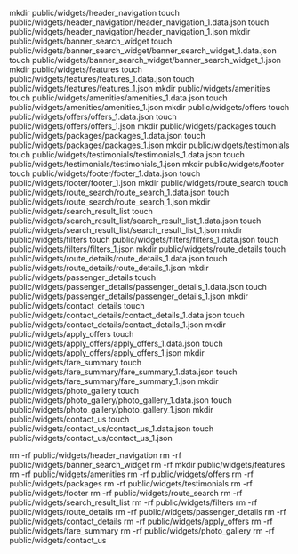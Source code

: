 mkdir public/widgets/header_navigation
touch public/widgets/header_navigation/header_navigation_1.data.json
touch public/widgets/header_navigation/header_navigation_1.json
mkdir public/widgets/banner_search_widget
touch public/widgets/banner_search_widget/banner_search_widget_1.data.json
touch public/widgets/banner_search_widget/banner_search_widget_1.json
mkdir public/widgets/features
touch public/widgets/features/features_1.data.json
touch public/widgets/features/features_1.json
mkdir public/widgets/amenities
touch public/widgets/amenities/amenities_1.data.json
touch public/widgets/amenities/amenities_1.json
mkdir public/widgets/offers
touch public/widgets/offers/offers_1.data.json
touch public/widgets/offers/offers_1.json
mkdir public/widgets/packages
touch public/widgets/packages/packages_1.data.json
touch public/widgets/packages/packages_1.json
mkdir public/widgets/testimonials
touch public/widgets/testimonials/testimonials_1.data.json
touch public/widgets/testimonials/testimonials_1.json
mkdir public/widgets/footer
touch public/widgets/footer/footer_1.data.json
touch public/widgets/footer/footer_1.json
mkdir public/widgets/route_search
touch public/widgets/route_search/route_search_1.data.json
touch public/widgets/route_search/route_search_1.json
mkdir public/widgets/search_result_list
touch public/widgets/search_result_list/search_result_list_1.data.json
touch public/widgets/search_result_list/search_result_list_1.json
mkdir public/widgets/filters
touch public/widgets/filters/filters_1.data.json
touch public/widgets/filters/filters_1.json
mkdir public/widgets/route_details
touch public/widgets/route_details/route_details_1.data.json
touch public/widgets/route_details/route_details_1.json
mkdir public/widgets/passenger_details
touch public/widgets/passenger_details/passenger_details_1.data.json
touch public/widgets/passenger_details/passenger_details_1.json
mkdir public/widgets/contact_details
touch public/widgets/contact_details/contact_details_1.data.json
touch public/widgets/contact_details/contact_details_1.json
mkdir public/widgets/apply_offers
touch public/widgets/apply_offers/apply_offers_1.data.json
touch public/widgets/apply_offers/apply_offers_1.json
mkdir public/widgets/fare_summary
touch public/widgets/fare_summary/fare_summary_1.data.json
touch public/widgets/fare_summary/fare_summary_1.json
mkdir public/widgets/photo_gallery
touch public/widgets/photo_gallery/photo_gallery_1.data.json
touch public/widgets/photo_gallery/photo_gallery_1.json
mkdir public/widgets/contact_us
touch public/widgets/contact_us/contact_us_1.data.json
touch public/widgets/contact_us/contact_us_1.json

rm -rf public/widgets/header_navigation
rm -rf public/widgets/banner_search_widget
rm -rf mkdir public/widgets/features
rm -rf public/widgets/amenities
rm -rf public/widgets/offers
rm -rf public/widgets/packages
rm -rf public/widgets/testimonials
rm -rf public/widgets/footer
rm -rf public/widgets/route_search
rm -rf public/widgets/search_result_list
rm -rf public/widgets/filters
rm -rf public/widgets/route_details
rm -rf public/widgets/passenger_details
rm -rf public/widgets/contact_details
rm -rf public/widgets/apply_offers
rm -rf public/widgets/fare_summary
rm -rf public/widgets/photo_gallery
rm -rf public/widgets/contact_us

